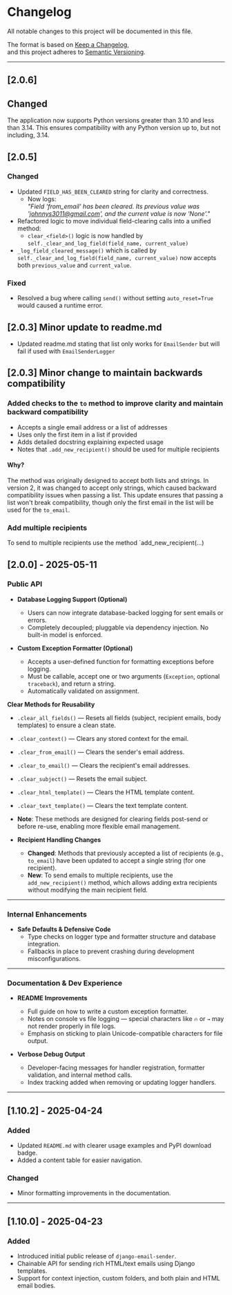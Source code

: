 # Changelog

All notable changes to this project will be documented in this file.

The format is based on [Keep a Changelog](https://keepachangelog.com/en/1.0.0/),  
and this project adheres to [Semantic Versioning](https://semver.org/spec/v2.0.0.html).

---

## [2.0.6]

## Changed
The application now supports Python versions greater than 3.10 and less than 3.14. 
This ensures compatibility with any Python version up to, but not including, 3.14.


## [2.0.5]

### Changed
- Updated `FIELD_HAS_BEEN_CLEARED` string for clarity and correctness.
  - Now logs:  
    _"Field 'from_email' has been cleared. Its previous value was 'johnnys3011@gmail.com', and the current value is now 'None'."_
- Refactored logic to move individual field-clearing calls into a unified method:
  - `clear_<field>()` logic is now handled by `self._clear_and_log_field(field_name, current_value)`
- `_log_field_cleared_message()` which is called by `self._clear_and_log_field(field_name, current_value)` now accepts both `previous_value` and `current_value`.


### Fixed
- Resolved a bug where calling `send()` without setting `auto_reset=True` would caused a runtime error.

## [2.0.3] Minor update to readme.md
 - Updated readme.md stating that list only works for `EmailSender` but will fail if used with `EmailSenderLogger`

## [2.0.3] Minor change to maintain backwards compatibility

### Added checks to the `to` method to improve clarity and maintain backward compatibility

- Accepts a single email address or a list of addresses
- Uses only the first item in a list if provided
- Adds detailed docstring explaining expected usage
- Notes that `.add_new_recipient()` should be used for multiple recipients

#### Why?

The method was originally designed to accept both lists and strings. In version 2, it was changed to accept only strings, which caused backward compatibility issues when passing a list. This update ensures that passing a list won't break compatibility, though only the first email in the list will be used for the `to_email`.

### Add multiple recipients
To send to multiple recipients use the method `add_new_recipient(...)


## [2.0.0] - 2025-05-11


### Public API

- **Database Logging Support (Optional)**
  - Users can now integrate database-backed logging for sent emails or errors.
  - Completely decoupled; pluggable via dependency injection. No built-in model is enforced.

- **Custom Exception Formatter (Optional)**
  - Accepts a user-defined function for formatting exceptions before logging.
  - Must be callable, accept one or two arguments (`Exception`, optional `traceback`), and return a string.
  - Automatically validated on assignment.

**Clear Methods for Reusability**
  - `.clear_all_fields()` — Resets all fields (subject, recipient emails, body templates) to ensure a clean state.
  - `.clear_context()` — Clears any stored context for the email.
  - `.clear_from_email()` — Clears the sender's email address.
  - `.clear_to_email()` — Clears the recipient's email addresses.
  - `.clear_subject()` — Resets the email subject.
  - `.clear_html_template()` — Clears the HTML template content.
  - `.clear_text_template()` — Clears the text template content.
  - **Note**: These methods are designed for clearing fields post-send or before re-use, enabling more flexible email management.

- **Recipient Handling Changes**
  - **Changed**: Methods that previously accepted a list of recipients (e.g., `to_email`) have been updated to accept a single string (for one recipient).
  - **New**: To send emails to multiple recipients, use the `add_new_recipient()` method, which allows adding extra recipients without modifying the main recipient field.

---

### Internal Enhancements

- **Safe Defaults & Defensive Code**
  - Type checks on logger type and formatter structure and database integration.
  - Fallbacks in place to prevent crashing during development misconfigurations.

---

### Documentation & Dev Experience

- **README Improvements**
  - Full guide on how to write a custom exception formatter.
  - Notes on console vs file logging — special characters like `🔥` or `→` may not render properly in file logs.
  - Emphasis on sticking to plain Unicode-compatible characters for file output.

- **Verbose Debug Output**
  - Developer-facing messages for handler registration, formatter validation, and internal method calls.
  - Index tracking added when removing or updating logger handlers.

---

## [1.10.2] - 2025-04-24

### Added
- Updated `README.md` with clearer usage examples and PyPI download badge.
- Added a content table for easier navigation.

### Changed
- Minor formatting improvements in the documentation.

---

## [1.10.0] - 2025-04-23

### Added
- Introduced initial public release of `django-email-sender`.
- Chainable API for sending rich HTML/text emails using Django templates.
- Support for context injection, custom folders, and both plain and HTML email bodies.
